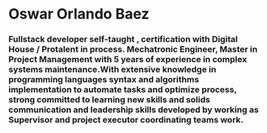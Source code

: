# Oswar Orlando Baez 
### Fullstack developer self-taught , certification with Digital House / Protalent in process. Mechatronic Engineer, Master in Project Management with 5 years of experience in complex systems maintenance.With extensive knowledge in programming languages syntax and algorithms implementation to automate tasks and optimize process, strong committed to learning new skills and  solids communication and leadership skills developed by working as Supervisor and project executor coordinating teams work. 
